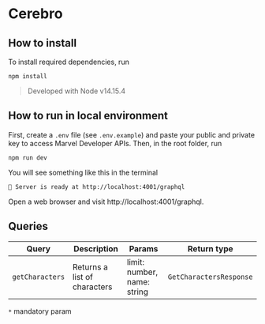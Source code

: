 # Cerebro

## How to install

To install required dependencies, run

```
npm install
```

> Developed with Node v14.15.4

## How to run in local environment

First, create a `.env` file (see `.env.example`) and paste your public and private key to access Marvel Developer APIs.
Then, in the root folder, run

```
npm run dev
```

You will see something like this in the terminal

```
🚀 Server is ready at http://localhost:4001/graphql
```

Open a web browser and visit http://localhost:4001/graphql.

## Queries

| Query       | Description | Params | Return type |
| ----------- | ----------- | ------ | ----------- |
| `getCharacters`      | Returns a list of characters       | limit: number, name: string | `GetCharactersResponse` |

`*` mandatory param